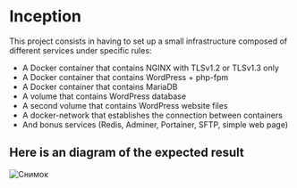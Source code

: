 # Inception
This project consists in having to set up a small infrastructure composed of different services under specific rules: 
- A Docker container that contains NGINX with TLSv1.2 or TLSv1.3 only
- A Docker container that contains WordPress + php-fpm
- A Docker container that contains MariaDB
- A volume that contains WordPress database
- A second volume that contains WordPress website files
- A docker-network that establishes the connection between containers
- And bonus services (Redis, Adminer, Portainer, SFTP, simple web page)

## Here is an diagram of the expected result
![Снимок](https://user-images.githubusercontent.com/50179013/198564264-7ff0a8cd-40b6-416d-9a7d-76adb754630d.JPG)

